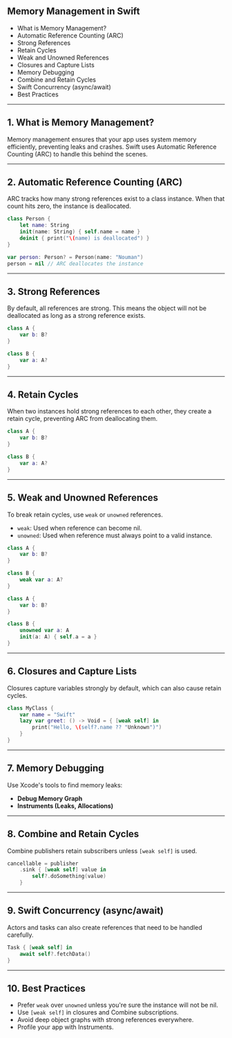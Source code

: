
## Memory Management in Swift

* What is Memory Management?
* Automatic Reference Counting (ARC)
* Strong References
* Retain Cycles
* Weak and Unowned References
* Closures and Capture Lists
* Memory Debugging
* Combine and Retain Cycles
* Swift Concurrency (async/await)
* Best Practices

---

## 1. What is Memory Management?

Memory management ensures that your app uses system memory efficiently, preventing leaks and crashes. Swift uses Automatic Reference Counting (ARC) to handle this behind the scenes.

---

## 2. Automatic Reference Counting (ARC)

ARC tracks how many strong references exist to a class instance. When that count hits zero, the instance is deallocated.

```swift
class Person {
    let name: String
    init(name: String) { self.name = name }
    deinit { print("\(name) is deallocated") }
}

var person: Person? = Person(name: "Nouman")
person = nil // ARC deallocates the instance
```

---

## 3. Strong References

By default, all references are strong. This means the object will not be deallocated as long as a strong reference exists.

```swift
class A {
    var b: B?
}

class B {
    var a: A?
}
```

---

## 4. Retain Cycles

When two instances hold strong references to each other, they create a retain cycle, preventing ARC from deallocating them.

```swift
class A {
    var b: B?
}

class B {
    var a: A?
}
```

---

## 5. Weak and Unowned References

To break retain cycles, use `weak` or `unowned` references.

- `weak`: Used when reference can become nil.
- `unowned`: Used when reference must always point to a valid instance.

```swift
class A {
    var b: B?
}

class B {
    weak var a: A?
}
```

```swift
class A {
    var b: B?
}

class B {
    unowned var a: A
    init(a: A) { self.a = a }
}
```

---

## 6. Closures and Capture Lists

Closures capture variables strongly by default, which can also cause retain cycles.

```swift
class MyClass {
    var name = "Swift"
    lazy var greet: () -> Void = { [weak self] in
        print("Hello, \(self?.name ?? "Unknown")")
    }
}
```

---

## 7. Memory Debugging

Use Xcode's tools to find memory leaks:

- **Debug Memory Graph**
- **Instruments (Leaks, Allocations)**

---

## 8. Combine and Retain Cycles

Combine publishers retain subscribers unless `[weak self]` is used.

```swift
cancellable = publisher
    .sink { [weak self] value in
        self?.doSomething(value)
    }
```

---

## 9. Swift Concurrency (async/await)

Actors and tasks can also create references that need to be handled carefully.

```swift
Task { [weak self] in
    await self?.fetchData()
}
```

---

## 10. Best Practices

- Prefer `weak` over `unowned` unless you're sure the instance will not be nil.
- Use `[weak self]` in closures and Combine subscriptions.
- Avoid deep object graphs with strong references everywhere.
- Profile your app with Instruments.
